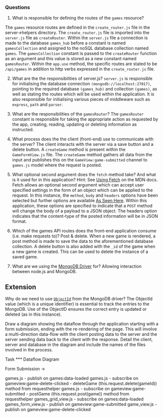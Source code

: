 ### Questions

1. What is responsible for defining the routes of the `games` resource?

The `games` resource routes are defined in the `create_router.js` file in the server->helpers directory. The `create_router.js` file is imported into the `server.js` file as `createRouter`. Within the `server.js` file a connection is made to the database `games_hub` before a constant is named `gamesCollection` and assigned to the noSQL database collection named `games`. The `gamesCollection` constant is passed to the `createRouter` function as an argument and this value is stored as a new constant named `gamesRouter`. Within the `app.use` method, the specific routes are stated to be `/api/games` in addition to http verbs expressed in the `create_router.js` file.  


2. What are the the responsibilities of server.js?
`server.js` is responsible for initialising the database connection `(mongodb://localhost:27017)`, pointing to the required database `(games_hub)` and collection `(games)`, as well as stating the routes which will be used within the application. It is also responsible for initialising various pieces of middleware such as `express`, `path` and `parser`.


3. What are the responsibilities of the `gamesRouter`?
The `gamesRouter` constant is responsible for taking the appropriate action as requested by the app, creating, reading, updating or deleting information as instructed.


4. What process does the the client (front-end) use to communicate with the server?
The client interacts with the server via a save button and a delete button. A `createGame` method is present within the `GameFormView.js` file. The `createGame` method gathers all data from the input and publishes this on the `GameView:game-submitted` channel to `games.js` model where the request is posted.


5. What optional second argument does the `fetch` method take? And what is it used for in this application? Hint: See [Using Fetch](https://developer.mozilla.org/en-US/docs/Web/API/Fetch_API/Using_Fetch) on the MDN docs.
Fetch allows an optional second argument which can accept user specified settings in the form of an object which can be applied to the request. In this instance, the `method`, `body` and `headers` options have been selected but further options are available [As Seen Here](https://developer.mozilla.org/en-US/docs/Web/API/WindowOrWorkerGlobalScope/fetch). Within this application, these options are specified to indicate that a `POST` method will change the body of a payload to a JSON object. The headers option indicates that the content-type of the posted information will be in JSON format.


6. Which of the games API routes does the front-end application consume (i.e. make requests to)?
Post & delete. When a new game is rendered, a post method is made to save the data to the aforementioned database collection. A delete button is also added with the `_id` of the game when a new game is created. This can be used to delete the instance of a saved game.

7. What are we using the [MongoDB Driver](http://mongodb.github.io/node-mongodb-native/) for?
Allowing interaction between node.js and MongoDB.

## Extension

Why do we need to use [`ObjectId`](https://mongodb.github.io/node-mongodb-native/api-bson-generated/objectid.html) from the MongoDB driver?
The ObjectId value (which is a unique identifier) is essential to track the entries to the MongoDB. Use of the ObjectID ensures the correct entry is updated or deleted (as in this instance).

Draw a diagram showing the dataflow through the application starting with a form submission, ending with the re-rendering of the page. This will involve a multi-direction data-flow with the client posting data to the server and the server sending data back to the client with the response. Detail the client, server and database in the diagram and include the names of the files involved in the process.

Task *** Dataflow Diagram

Form Submission ->

games.js - publish on games:data-loaded
games.js - subscribe on gameview:game-delete-clicked - deleteGame (this.request.delete(gameId)) method from requesthelper
games.js - subscribe on gameview:game-submitted - postGame (this.request.post(game)) method from requesthelper
games_grid_view.js - subscribe on games:data-loaded
games_form_view.js - publish on gameview:game-submitted
game_view.js - publish on gameview:game-delete-clicked
